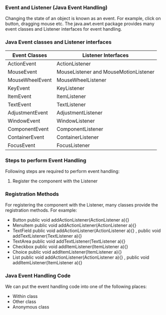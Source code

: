 ### Event and Listener (Java Event Handling)
Changing the state of an object is known as an event. For example, click on button, dragging mouse etc. The java.awt.event package provides many event classes and Listener interfaces for event handling.

### Java Event classes and Listener interfaces
Event Classes |	Listener Interfaces
---------- | ----------
ActionEvent |	ActionListener
MouseEvent |	MouseListener and MouseMotionListener
MouseWheelEvent |	MouseWheelListener
KeyEvent |	KeyListener
ItemEvent |	ItemListener
TextEvent |	TextListener
AdjustmentEvent |	AdjustmentListener
WindowEvent |	WindowListener
ComponentEvent |	ComponentListener
ContainerEvent |	ContainerListener
FocusEvent |	FocusListener

 
### Steps to perform Event Handling
Following steps are required to perform event handling:
1. Register the component with the Listener

### Registration Methods
For registering the component with the Listener, many classes provide the registration methods. For example:
- Button
  public void addActionListener(ActionListener a){}
- MenuItem
  public void addActionListener(ActionListener a){}
- TextField
  public void addActionListener(ActionListener a){} , public void addTextListener(TextListener a){}
- TextArea
  public void addTextListener(TextListener a){}
- Checkbox
  public void addItemListener(ItemListener a){}
- Choice
  public void addItemListener(ItemListener a){}
- List
  public void addActionListener(ActionListener a){} , public void addItemListener(ItemListener a){}

### Java Event Handling Code
We can put the event handling code into one of the following places:
- Within class
- Other class
- Anonymous class
